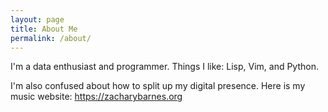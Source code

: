 ```yaml
---
layout: page
title: About Me
permalink: /about/
---
```


I'm a data enthusiast and programmer. Things I like: Lisp, Vim, and Python. 

I'm also confused about how to split up my digital presence. Here is my music website: https://zacharybarnes.org

